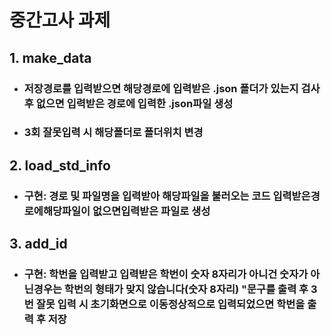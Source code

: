# 중간고사 과제 

## 1. make_data

- ### 저장경로를 입력받으면 해당경로에 입력받은 .json 폴더가 있는지 검사 후 없으면 입력받은 경로에 입력한 .json파일 생성

- ### 3회 잘못입력 시 해당폴더로 폴더위치 변경
  
## 2. load_std_info

- ### 구현: 경로 및 파일명을 입력받아 해당파일을 불러오는 코드 입력받은경로에해당파일이 없으면입력받은 파일로 생성

## 3. add_id

- ### 구현: 학번을 입력받고 입력받은 학번이 숫자 8자리가 아니건 숫자가 아닌경우는 학번의 형태가 맞지 않습니다(숫자 8자리) "문구를 출력 후 3번 잘못 입력 시 초기화면으로 이동정상적으로 입력되었으면 학번을 출력 후 저장

